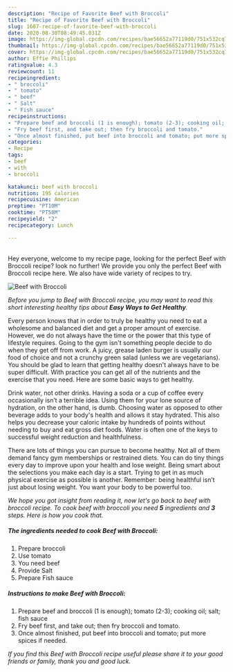 ```yaml
---
description: "Recipe of Favorite Beef with Broccoli"
title: "Recipe of Favorite Beef with Broccoli"
slug: 1607-recipe-of-favorite-beef-with-broccoli
date: 2020-08-30T08:49:45.031Z
image: https://img-global.cpcdn.com/recipes/bae56652a77119d0/751x532cq70/beef-with-broccoli-recipe-main-photo.jpg
thumbnail: https://img-global.cpcdn.com/recipes/bae56652a77119d0/751x532cq70/beef-with-broccoli-recipe-main-photo.jpg
cover: https://img-global.cpcdn.com/recipes/bae56652a77119d0/751x532cq70/beef-with-broccoli-recipe-main-photo.jpg
author: Effie Phillips
ratingvalue: 4.3
reviewcount: 11
recipeingredient:
- " broccoli"
- " tomato"
- " beef"
- " Salt"
- " Fish sauce"
recipeinstructions:
- "Prepare beef and broccoli (1 is enough); tomato (2-3); cooking oil; salt; fish sauce"
- "Fry beef first, and take out; then fry broccoli and tomato."
- "Once almost finished, put beef into broccoli and tomato; put more spices if needed."
categories:
- Recipe
tags:
- beef
- with
- broccoli

katakunci: beef with broccoli 
nutrition: 195 calories
recipecuisine: American
preptime: "PT10M"
cooktime: "PT58M"
recipeyield: "2"
recipecategory: Lunch

---
```

<br>
Hey everyone, welcome to my recipe page, looking for the perfect Beef with Broccoli recipe? look no further! We provide you only the perfect Beef with Broccoli recipe here. We also have wide variety of recipes to try.
<br>


![Beef with Broccoli](https://img-global.cpcdn.com/recipes/bae56652a77119d0/751x532cq70/beef-with-broccoli-recipe-main-photo.jpg)

<i>Before you jump to Beef with Broccoli recipe, you may want to read this short interesting healthy tips about <strong>Easy Ways to Get Healthy</strong>.</i>

Every person knows that in order to truly be healthy you need to eat a wholesome and balanced diet and get a proper amount of exercise. However, we do not always have the time or the power that this type of lifestyle requires. Going to the gym isn't something people decide to do when they get off from work. A juicy, grease laden burger is usually our food of choice and not a crunchy green salad (unless we are vegetarians). You should be glad to learn that getting healthy doesn't always have to be super difficult. With practice you can get all of the nutrients and the exercise that you need. Here are some basic ways to get healthy.

Drink water, not other drinks. Having a soda or a cup of coffee every occasionally isn’t a terrible idea. Using them for your lone source of hydration, on the other hand, is dumb. Choosing water as opposed to other beverage adds to your body's health and allows it stay hydrated. This also helps you decrease your caloric intake by hundreds of points without needing to buy and eat gross diet foods. Water is often one of the keys to successful weight reduction and healthfulness.

There are lots of things you can pursue to become healthy. Not all of them demand fancy gym memberships or restrained diets. You can do tiny things every day to improve upon your health and lose weight. Being smart about the selections you make each day is a start. Trying to get in as much physical exercise as possible is another. Remember: being healthful isn’t just about losing weight. You want your body to be powerful too. 


<i>We hope you got insight from reading it, now let's go back to beef with broccoli recipe. To cook beef with broccoli you need <strong>5</strong> ingredients and <strong>3</strong> steps. Here is how you cook that.
</i>

##### The ingredients needed to cook Beef with Broccoli:

1. Prepare  broccoli
1. Use  tomato
1. You need  beef
1. Provide  Salt
1. Prepare  Fish sauce


##### Instructions to make Beef with Broccoli:

1. Prepare beef and broccoli (1 is enough); tomato (2-3); cooking oil; salt; fish sauce
1. Fry beef first, and take out; then fry broccoli and tomato.
1. Once almost finished, put beef into broccoli and tomato; put more spices if needed.


<i>If you find this Beef with Broccoli recipe useful please share it to your good friends or family, thank you and good luck.</i>
